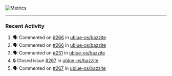 ![Metrics](https://metrics.lecoq.io/KyleGospo?template=classic&base=header%2C%20activity%2C%20community%2C%20repositories%2C%20metadata&base.indepth=false&base.hireable=false&base.skip=false&config.timezone=America%2FLos_Angeles)

---
### Recent Activity
<!--START_SECTION:activity-->
1. 🗣 Commented on [#266](https://github.com/ublue-os/bazzite/issues/266#issuecomment-1708711255) in [ublue-os/bazzite](https://github.com/ublue-os/bazzite)
2. 🗣 Commented on [#266](https://github.com/ublue-os/bazzite/issues/266#issuecomment-1708709581) in [ublue-os/bazzite](https://github.com/ublue-os/bazzite)
3. 🗣 Commented on [#231](https://github.com/ublue-os/bazzite/pull/231#issuecomment-1708708491) in [ublue-os/bazzite](https://github.com/ublue-os/bazzite)
4. 🔒 Closed issue [#267](https://github.com/ublue-os/bazzite/issues/267) in [ublue-os/bazzite](https://github.com/ublue-os/bazzite)
5. 🗣 Commented on [#267](https://github.com/ublue-os/bazzite/issues/267#issuecomment-1708639859) in [ublue-os/bazzite](https://github.com/ublue-os/bazzite)
<!--END_SECTION:activity-->
